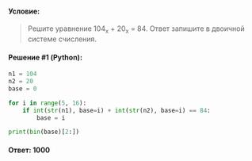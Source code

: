 #### Условие:

> Решите уравнение 104<sub>x</sub> + 20<sub>x</sub> = 84. Ответ запишите в двоичной системе счисления.


#### Решение #1 (Python):
```python
n1 = 104
n2 = 20
base = 0

for i in range(5, 16):
    if int(str(n1), base=i) + int(str(n2), base=i) == 84:
        base = i

print(bin(base)[2:])
```

#### Ответ: 1000
